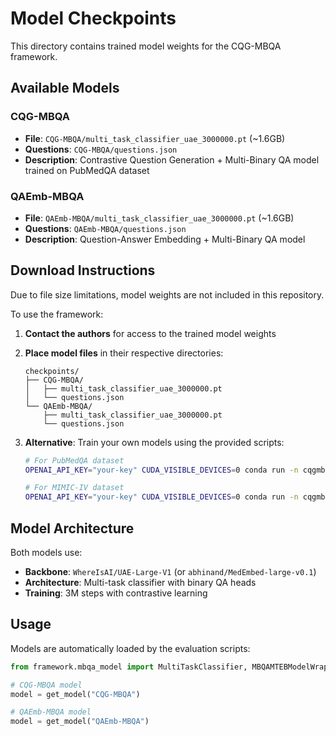 # Model Checkpoints

This directory contains trained model weights for the CQG-MBQA framework.

## Available Models

### CQG-MBQA
- **File**: `CQG-MBQA/multi_task_classifier_uae_3000000.pt` (~1.6GB)
- **Questions**: `CQG-MBQA/questions.json`
- **Description**: Contrastive Question Generation + Multi-Binary QA model trained on PubMedQA dataset

### QAEmb-MBQA  
- **File**: `QAEmb-MBQA/multi_task_classifier_uae_3000000.pt` (~1.6GB)
- **Questions**: `QAEmb-MBQA/questions.json`
- **Description**: Question-Answer Embedding + Multi-Binary QA model

## Download Instructions

Due to file size limitations, model weights are not included in this repository. 

To use the framework:

1. **Contact the authors** for access to the trained model weights
2. **Place model files** in their respective directories:
   ```
   checkpoints/
   ├── CQG-MBQA/
   │   ├── multi_task_classifier_uae_3000000.pt
   │   └── questions.json
   └── QAEmb-MBQA/
       ├── multi_task_classifier_uae_3000000.pt
       └── questions.json
   ```

3. **Alternative**: Train your own models using the provided scripts:
   ```bash
   # For PubMedQA dataset
   OPENAI_API_KEY="your-key" CUDA_VISIBLE_DEVICES=0 conda run -n cqgmbqa python framework/run-cqg-mbqa.py
   
   # For MIMIC-IV dataset  
   OPENAI_API_KEY="your-key" CUDA_VISIBLE_DEVICES=0 conda run -n cqgmbqa python framework/run-cqg-mbqa-mimic.py
   ```

## Model Architecture

Both models use:
- **Backbone**: `WhereIsAI/UAE-Large-V1` (or `abhinand/MedEmbed-large-v0.1`)
- **Architecture**: Multi-task classifier with binary QA heads
- **Training**: 3M steps with contrastive learning

## Usage

Models are automatically loaded by the evaluation scripts:
```python
from framework.mbqa_model import MultiTaskClassifier, MBQAMTEBModelWrapper

# CQG-MBQA model
model = get_model("CQG-MBQA")

# QAEmb-MBQA model  
model = get_model("QAEmb-MBQA")
```